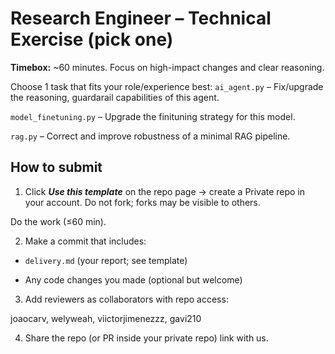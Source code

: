 # Research Engineer – Technical Exercise (pick one)
**Timebox:** ~60 minutes. Focus on high-impact changes and clear reasoning.

Choose 1 task that fits your role/experience best: 
`ai_agent.py` – Fix/upgrade the reasoning, guardarail capabilities of this agent.

`model_finetuning.py` – Upgrade the finituning strategy for this model. 

`rag.py` – Correct and improve robustness of a minimal RAG pipeline.

## How to submit
1. Click **_Use this template_** on the repo page → create a Private repo in your account.
Do not fork; forks may be visible to others.

Do the work (≤60 min).

2. Make a commit that includes:

* `delivery.md` (your report; see template)

* Any code changes you made (optional but welcome)

3. Add reviewers as collaborators with repo access:

joaocarv, welyweah, viictorjimenezzz, gavi210

4. Share the repo (or PR inside your private repo) link with us.


